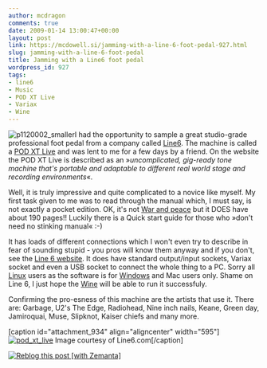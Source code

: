 ```yaml
---
author: mcdragon
comments: true
date: 2009-01-14 13:00:47+00:00
layout: post
link: https://mcdowell.si/jamming-with-a-line-6-foot-pedal-927.html
slug: jamming-with-a-line-6-foot-pedal
title: Jamming with a Line6 foot pedal
wordpress_id: 927
tags:
- line6
- Music
- POD XT Live
- Variax
- Wine
---
```


![p1120002_smaller](https://mcdowell.si/wp-content/uploads/2009/01/p1120002_smaller1-1-300x225.jpg)I had the opportunity to sample a great studio-grade professional foot pedal from a company called [Line6](http://line6.com/). The machine is called a [POD XT Live](http://line6.com/podxtlive/) and was lent to me for a few days by a friend. On the website the POD XT Live is described as an »_uncomplicated, gig-ready tone machine that's portable and adaptable to different real world stage and recording environments_«.

Well, it is truly impressive and quite complicated to a novice like myself. My first task given to me was to read through the manual which, I must say, is not exactly a pocket edition. OK, it's not [War and peace](http://en.wikipedia.org/wiki/War_and_Peace) but it DOES have about 190 pages!! Luckily there is a Quick start guide for those who »don't need no stinking manual« :-)

It has loads of different connections which I won't even try to describe in fear of sounding stupid - you pros will know them anyway and if you don't, see the [Line 6 website](http://line6.com/podxtlive/). It does have standard output/input sockets, Variax socket and even a USB socket to connect the whole thing to a PC. Sorry all [Linux](http://en.wikipedia.org/wiki/Linux) users as the software is for [Windows](http://en.wikipedia.org/wiki/Microsoft_Windows) and Mac users only. Shame on Line 6, I just hope the [Wine](http://www.winehq.org/) will be able to run it successfuly.

Confirming the pro-esness of this machine are the artists that use it. There are: Garbage, U2's The Edge, Radiohead, Nine inch nails, Keane, Green day, Jamiroquai, Muse, Slipknot, Kaiser chiefs and many more.

[caption id="attachment_934" align="aligncenter" width="595"][![pod_xt_live](https://mcdowell.si/wp-content/uploads/2009/01/pod_xt_live1-1.jpg)](http://line6.com/podxtlive/photogallery.html) Image courtesy of Line6.com[/caption]



[![Reblog this post [with Zemanta]](http://img.zemanta.com/reblog_e.png?x-id=725e34a7-ce46-40b3-93a3-a3e315eff45f)](http://reblog.zemanta.com/zemified/725e34a7-ce46-40b3-93a3-a3e315eff45f/)
